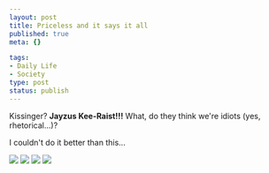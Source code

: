 ```yaml
--- 
layout: post
title: Priceless and it says it all
published: true
meta: {}

tags: 
- Daily Life
- Society
type: post
status: publish
---
```

Kissinger? <strong>Jayzus Kee-Raist!!!</strong> What, do they think we're idiots (yes, rhetorical...)?

I couldn't do it better than this...

<img src="http://www.mnftiu.cc/mnftiu.cc/images/war.101.gif" />
<img src="http://www.mnftiu.cc/mnftiu.cc/images/war.102.gif" />
<img src="http://www.mnftiu.cc/mnftiu.cc/images/war.103.gif" />
<img src="http://www.mnftiu.cc/mnftiu.cc/images/war.104.gif" />
